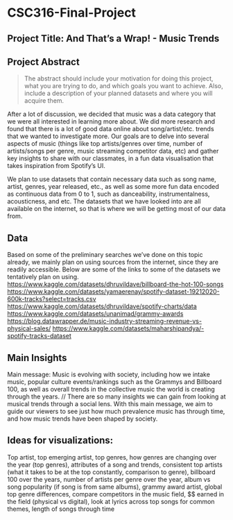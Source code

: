 # CSC316-Final-Project

## Project Title: And That’s a Wrap! - Music Trends ##

## Project Abstract ##
> The abstract should include your motivation for doing this project, what you are trying to do, and which goals you want to achieve. Also, include a description of your planned datasets and where you will acquire them. 

After a lot of discussion, we decided that music was a data category that we were all interested in learning more about. We did more research and found that there is a lot of good data online about song/artist/etc. trends that we wanted to investigate more. Our goals are to delve into several aspects of music (things like top artists/genres over time, number of artists/songs per genre, music streaming competitor data, etc) and gather key insights to share with our classmates, in a fun data visualisation that takes inspiration from Spotify’s UI.

We plan to use datasets that contain necessary data such as song name, artist, genres, year released, etc., as well as some more fun data encoded as continuous data from 0 to 1, such as danceability, instrumentalness, acousticness, and etc. The datasets that we have looked into are all available on the internet, so that is where we will be getting most of our data from.

## Data ##
Based on some of the preliminary searches we’ve done on this topic already, we mainly plan on using sources from the internet, since they are readily accessible. Below are some of the links to some of the datasets we tentatively plan on using.
https://www.kaggle.com/datasets/dhruvildave/billboard-the-hot-100-songs
https://www.kaggle.com/datasets/yamaerenay/spotify-dataset-19212020-600k-tracks?select=tracks.csv
https://www.kaggle.com/datasets/dhruvildave/spotify-charts/data
https://www.kaggle.com/datasets/unanimad/grammy-awards
https://blog.datawrapper.de/music-industry-streaming-revenue-vs-physical-sales/
https://www.kaggle.com/datasets/maharshipandya/-spotify-tracks-dataset 

## Main Insights ##
Main message: Music is evolving with society, including how we intake music, popular culture events/rankings such as the Grammys and Billboard 100, as well as overall trends in the collective music the world is creating through the years. 
// There are so many insights we can gain from looking at musical trends through a social lens. With this main message, we aim to guide our viewers to see just how much prevalence music has through time, and how music trends have been shaped by society.



## Ideas for visualizations: ##
Top artist, top emerging artist, top genres, how genres are changing over the year (top genres), attributes of a song and trends, consistent top artists (what it takes to be at the top constantly, comparison to genre), billboard 100 over the years, number of artists per genre over the year, album vs song popularity (if song is from same albums), grammy award artist, global top genre differences, compare competitors in the music field, $$ earned in the field (physical vs digital), look at lyrics across top songs for common themes, length of songs through time
